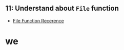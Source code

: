 ## 11: Understand about `File` function
- [File Function Recerence](https://www.terraform.io/docs/language/functions/file.html)

# we 